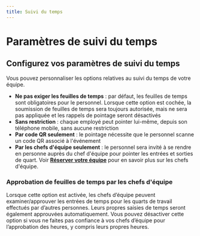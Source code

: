 ```yaml
---
title: Suivi du temps
---
```


# Paramètres de suivi du temps
  
## Configurez vos paramètres de suivi du temps
Vous pouvez personnaliser les options relatives au suivi du temps de votre équipe.
- **Ne pas exiger les feuilles de temps** : par défaut, les feuilles de temps sont obligatoires pour le personnel. Lorsque cette option est cochée, la soumission de feuilles de temps sera toujours autorisée, mais ne sera pas appliquée et les rappels de pointage seront désactivés
- **Sans restriction** : chaque employé peut pointer lui-même, depuis son téléphone mobile, sans aucune restriction
- **Par code QR seulement** : le pointage nécessite que le personnel scanne un code QR associé à l'événement
- **Par les chefs d'équipe seulement** : le personnel sera invité à se rendre en personne auprès du chef d'équipe pour pointer les entrées et sorties de quart. Voir [**Réserver votre équipe**](../scheduling/book.md) pour en savoir plus sur les chefs d'équipe.

### Approbation de feuilles de temps par les chefs d'équipe 
Lorsque cette option est activée, les chefs d’équipe peuvent examiner/approuver les entrées de temps pour les quarts de travail effectués par d’autres personnes. Leurs propres saisies de temps seront également approuvées automatiquement. Vous pouvez désactiver cette option si vous ne faites pas confiance à vos chefs d’équipe pour l’approbation des heures, y compris leurs propres heures.